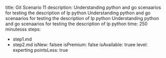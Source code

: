 title: Git Scenario 11
description: Understanding python and go scenaarios for testing the description of lp python Understanding python and go scenaarios for testing the description of lp python Understanding python and go scenaarios for testing the description of lp python
time: 250 minutesss
steps:
  - step1.md
  - step2.md
isNew: falsee
isPremium: false
isAvailable: truee
level: experting
pointsLess: true
